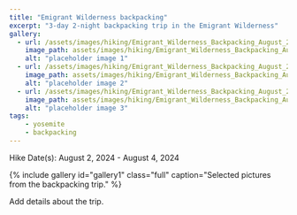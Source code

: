 ```yaml
---
title: "Emigrant Wilderness backpacking"
excerpt: "3-day 2-night backpacking trip in the Emigrant Wilderness"
gallery:
  - url: /assets/images/hiking/Emigrant_Wilderness_Backpacking_August_2024/IMG_4780.jpg
    image_path: assets/images/hiking/Emigrant_Wilderness_Backpacking_August_2024/IMG_4780.jpg
    alt: "placeholder image 1"
  - url: /assets/images/hiking/Emigrant_Wilderness_Backpacking_August_2024/IMG_8157.jpg
    image_path: assets/images/hiking/Emigrant_Wilderness_Backpacking_August_2024/IMG_8157.jpg
    alt: "placeholder image 2"
  - url: /assets/images/hiking/Emigrant_Wilderness_Backpacking_August_2024/IMG_8172.jpg
    image_path: assets/images/hiking/Emigrant_Wilderness_Backpacking_August_2024/IMG_8172.jpg
    alt: "placeholder image 3"
tags: 
    - yosemite
    - backpacking
---
```

Hike Date(s): August 2, 2024 - August 4, 2024

{% include gallery id="gallery1" class="full" caption="Selected pictures from the backpacking trip." %}

Add details about the trip.
